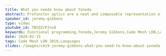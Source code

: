 ```yaml
---
title: What you needa know about Yoneda
abstract: Profunctor optics are a neat and composable representation of bidirectional data accessors, such as lenses (a "getter" and a "setter", for example onto a field of a record), and their dual, prisms. The profunctor representation exploits higher-order functions and higher-kinded type constructor classes. The relationship with the ""getter"" and ""setter"" functions is not at all obvious; it turns out to be a fairly direct application of the Yoneda Lemma, arguably the most important result in category theory. This talk will explain the Yoneda Lemma, with many concrete examples, including profunctor optics.
speaker_id: jeremy-gibbons
type: video
youtube_id: TBtDZrPJnv8
keywords: Functional programming,Yoneda,Jeremy Gibbons,Code Mesh LDN,Languages
date: 2020-01-15
tags: Code Mesh LDN 2019,Languages
slides: /images/cm19-jeremy-gibbons-what-you-need-to-know-about-yoneda-compressed.pdf
---
```


